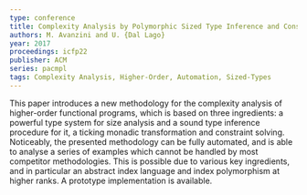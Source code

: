 ```yaml
---
type: conference
title: Complexity Analysis by Polymorphic Sized Type Inference and Constraint Solving
authors: M. Avanzini and U. {Dal Lago}
year: 2017
proceedings: icfp22
publisher: ACM
series: pacmpl
tags: Complexity Analysis, Higher-Order, Automation, Sized-Types
---
```


This paper introduces a new methodology for the complexity analysis
of higher-order functional programs, which is based on three
ingredients: a powerful type system for size analysis and a sound
type inference procedure for it, a ticking monadic transformation
and constraint solving. Noticeably, the presented methodology can be
fully automated, and is able to analyse a series of examples which
cannot be handled by most competitor methodologies. This is possible
due to various key ingredients, and in particular an abstract index
language and index polymorphism at higher ranks. A prototype
implementation is available.
